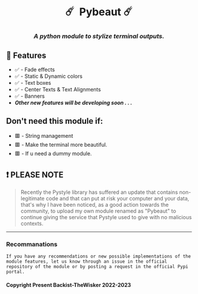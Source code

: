 # <p align="center">☄️ &nbsp;Pybeaut  ☄️</p>
### <p align="center">_A python module to stylize terminal outputs._</p>


## 🔰 Features

- ✅ - Fade effects 
- ✅ - Static & Dynamic colors
- ✅ - Text boxes
- ✅ - Center Texts & Text Alignments
- ✅ - Banners
- **_Other new features will be developing soon . . ._**  

## Don't need this module if:

- 🟥 - String management
- 🟥 - Make the terminal more beautiful.
- 🟥 - If u need a dummy module.

##  ❗️ PLEASE NOTE
> Recently the Pystyle library has suffered an update that contains non-legitimate code and that can put at risk your computer and your data, that's why I have been noticed, as a good action towards the community, to upload my own module renamed as "Pybeaut" to continue giving the service that Pystyle used to give with no malicious contexts.
___

### Recommanations
``If you have any recommendations or new possible implementations of the module features, let us know through an issue in the official repository of the module or by posting a request in the official Pypi portal.``

#### Copyright Present Backist-TheWisker 2022-2023

